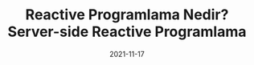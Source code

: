 ---
title: 'Reactive Programlama Nedir? Server-side Reactive Programlama'
cover: ./image.png
link: https://medium.com/yemeksepeti-teknoloji/reactive-programlama-nedir-server-side-reactive-programlama-f485d9179df9
date: 2021-11-17
description: 'Reactive programlama asenkron veri akışlarına(data streams) dayalı ve gerçek zamanlı olay(event) bazlı bir yazılım paradigmasıdır. Yani işlemler senkron bir biçimde birbirlerinin tamamlanmasını beklemezler...'
tags: ['reactive','medium']
---